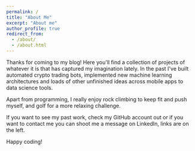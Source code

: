 ```yaml
---
permalink: /
title: "About Me"
excerpt: "About me"
author_profile: true
redirect_from: 
  - /about/
  - /about.html
---
```


Thanks for coming to my blog! Here you'll find a collection of projects of whatever it is that has captured my imagination lately. In the past  I've built automated crypto trading bots, implemented new machine learning architectures and loads of other unfinished ideas across mobile apps to data science tools. 

Apart from programming, I really enjoy rock climbing to keep fit and push myself, and golf for a more relaxing challenge.

If you want to see my past work, check my GitHub account out or if you want to contact me you can shoot me a message on LinkedIn, links are on the left.

Happy coding!